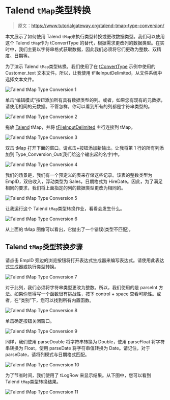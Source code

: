 # Talend `tMap`类型转换

> 原文：<https://www.tutorialgateway.org/talend-tmap-type-conversion/>

本文展示了如何使用 Talend `tMap`来执行类型转换或更改数据类型。我们可以使用这个 Talend `tMap`作为 tConvertType 的替代，根据需求更改列的数据类型。在实时中，我们主要以字符串格式获取数据，因此我们必须将它们更改为整数、双精度、日期等。

为了演示 Talend `tMap`类型转换，我们使用了在 [tConvertType](https://www.tutorialgateway.org/talend-datatype-conversion/) 示例中使用的 Customer_text 文本文件。所以，让我使用 tFileInputDelimited，从文件系统中选择文本文件。

![Talend `tMap` Type Conversion 1](img/b27a1dcbf86da044a9cadc72fa6f07e9.png)

单击“编辑模式”按钮添加所有具有数据类型的列。或者，如果您有现有的元数据，请使用相同的元数据。不管怎样，你可以看到所有的列都是字符串类型的。

![Talend `tMap` Type Conversion 2](img/d65ab7b40cd010d90b5feb19fcc66abb.png)

拖放 [Talend](https://www.tutorialgateway.org/talend-tutorial/) tMap，并将 [tFileInputDelimited](https://www.tutorialgateway.org/talend-load-data-from-text-file-into-database/) 主行连接到 tMap。

![Talend `tMap` Type Conversion 3](img/a25447f68f9acabcbaf17884928e865c.png)

双击 tMap 打开下面的窗口。请点击+按钮添加新输出。让我将第 1 行的所有列添加到 Type_Conversion_Out(我们给这个输出起的名字)中。

![Talend `tMap` Type Conversion 4](img/8b79f777ef2cddcd5472576f5d2bae14.png)

我们的场景是，我们有一个预定义的表来存储这些记录。该表的整数类型为 EmpID，双倍收入，浮动类型为 Sales，日期格式为 HireDate。因此，为了满足相同的要求，我们将上面指定的列的数据类型更改为相同的。

![Talend `tMap` Type Conversion 5](img/ab715096e1806c9229c771631ff4e18e.png)

让我运行这个 Talend `tMap`类型转换作业，看看会发生什么。

![Talend `tMap` Type Conversion 6](img/4f3f2be9ca1f76f88dc6584c3cfdccb6.png)

从上面的 tMap 图像可以看出，它抛出了一个错误(类型不匹配)。

## Talend `tMap`类型转换步骤

请点击 EmpID 旁边的浏览按钮将打开表达式生成器来编写表达式。请使用此表达式生成器或执行类型转换。

![Talend `tMap` Type Conversion 7](img/8171560682945491a26cbe46a2f06d82.png)

对于此列，我们必须将字符串类型更改为整数。所以，我们使用的是 parseInt 方法。如果你觉得写一个函数很有挑战性，按下 control + space 查看可能性。或者，在“类别”下，您可以找到所有内置函数。

![Talend `tMap` Type Conversion 8](img/ce470c731328e18a5020419a47c28637.png)

单击确定按钮关闭窗口。

![Talend `tMap` Type Conversion 9](img/506f7b34a239a8f96f91ffa8844f5281.png)

同样，我们使用 parseDouble 将字符串转换为 Double，使用 parseFloat 将字符串转换为 Float，使用 parseDate 将字符串值转换为 Date。请记住，对于 parseDate，请将列模式与日期格式匹配。

![Talend `tMap` Type Conversion 10](img/8728a91e358c390daaf597b8d9728c90.png)

为了节省时间，我们使用了 tLogRow 来显示结果。从下图中，您可以看到 Talend `tMap`类型转换结果。

![Talend `tMap` Type Conversion 11](img/17f48b146676b2d4d6c035f6164d398c.png)